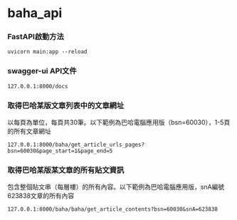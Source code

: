 # baha_api

### FastAPI啟動方法
```console
uvicorn main:app --reload
```

### swagger-ui API文件
```url
127.0.0.1:8000/docs
```

### 取得巴哈某版文章列表中的文章網址
以每頁為單位，每頁共30筆。以下範例為巴哈電腦應用版（bsn=60030），1-5頁的所有文章網址
```url
127.0.0.1:8000/baha/get_article_urls_pages?bsn=60030&page_start=1&page_end=5
```

### 取得巴哈某版某文章的所有貼文資訊
包含整個貼文串（每層樓）的所有內容。以下範例為巴哈電腦應用版，snA編號623838文章的所有內容
```url
127.0.0.1:8000/baha/baha/get_article_contents?bsn=60030&snA=623838
```
